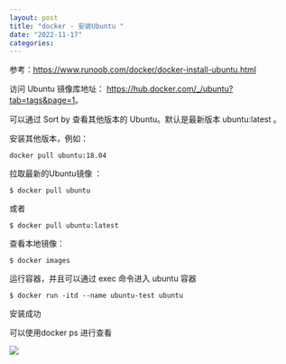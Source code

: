 ```yaml
---
layout: post
title: "docker - 安装Ubuntu "
date: "2022-11-17"
categories: 
---
```

<p>参考：<a href="https://www.runoob.com/docker/docker-install-ubuntu.html">https://www.runoob.com/docker/docker-install-ubuntu.html</a></p>

<p>访问 Ubuntu 镜像库地址：&nbsp;<a href="https://hub.docker.com/_/ubuntu?tab=tags&amp;page=1" rel="noopener noreferrer" target="_blank">https://hub.docker.com/_/ubuntu?tab=tags&amp;page=1</a>。</p>

<p>可以通过 Sort by 查看其他版本的 Ubuntu。默认是最新版本 ubuntu:latest 。</p>

<p>安装其他版本，例如：</p>

<pre><code>docker pull ubuntu:18.04</code></pre>

<p>拉取最新的Ubuntu镜像 ：</p>

<pre>
<code>$ docker pull ubuntu</code></pre>

<p>或者</p>

<pre>
<code>$ docker pull ubuntu:latest</code></pre>

<p>查看本地镜像：</p>

<pre>
<code>$ docker images</code></pre>

<p>运行容器，并且可以通过 exec 命令进入 ubuntu 容器</p>

<pre>
<code>$ docker run -itd --name ubuntu-test ubuntu</code></pre>

<p>安装成功</p>

<p>可以使用docker ps 进行查看</p>

<p><img src="https://www.runoob.com/wp-content/uploads/2019/11/docker-ubuntu4.png" /></p>


